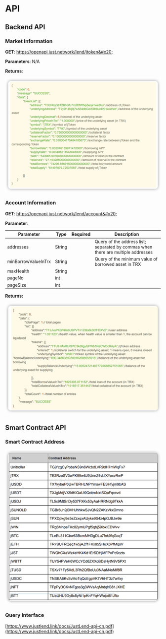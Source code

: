 # API

## Backend API

### Market Information

**GET**: https://openapi.just.network/lend/jtoken&#x20;

**Parameters**: N/A&#x20;

**Returns**:

![](<../../.gitbook/assets/image (2).png>)

### Account Information&#x20;

**GET**: https://openapi.just.network/lend/account&#x20;

**Parameter**:

<table><thead><tr><th>Parameter</th><th>Type</th><th data-type="select">Required</th><th>Description</th></tr></thead><tbody><tr><td>addresses</td><td>String</td><td></td><td>Query of the address list; separated by commas when there are multiple addresses</td></tr><tr><td>minBorrowValueInTrx</td><td>String</td><td></td><td>Query of the minimum value of borrowed asset in TRX</td></tr><tr><td>maxHealth</td><td>String</td><td></td><td></td></tr><tr><td>pageNo</td><td>int</td><td></td><td></td></tr><tr><td>pageSize</td><td>int</td><td></td><td></td></tr></tbody></table>

**Returns:**

![](<../../.gitbook/assets/image (3).png>)

## Smart Contract API

### Smart Contract Address

![](<../../.gitbook/assets/image (4).png>)

### Query Interface



[https://www.justlend.link/docs/JustLend-api-cn.pdf](https://www.justlend.link/docs/JustLend-api-cn.pdf)
